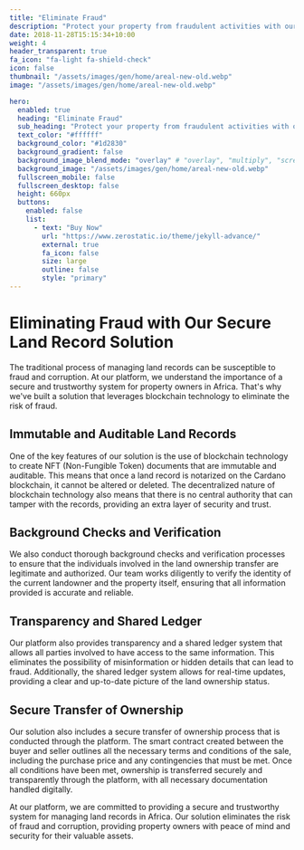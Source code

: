 ```yaml
---
title: "Eliminate Fraud"
description: "Protect your property from fraudulent activities with our solution"
date: 2018-11-28T15:15:34+10:00
weight: 4
header_transparent: true
fa_icon: "fa-light fa-shield-check"
icon: false
thumbnail: "/assets/images/gen/home/areal-new-old.webp"
image: "/assets/images/gen/home/areal-new-old.webp"

hero:
  enabled: true
  heading: "Eliminate Fraud"
  sub_heading: "Protect your property from fraudulent activities with our solution"
  text_color: "#ffffff"
  background_color: "#1d2830"
  background_gradient: false
  background_image_blend_mode: "overlay" # "overlay", "multiply", "screen"
  background_image: "/assets/images/gen/home/areal-new-old.webp"
  fullscreen_mobile: false
  fullscreen_desktop: false
  height: 660px
  buttons:
    enabled: false
    list:
      - text: "Buy Now"
        url: "https://www.zerostatic.io/theme/jekyll-advance/"
        external: true
        fa_icon: false
        size: large
        outline: false
        style: "primary"
---
```


# Eliminating Fraud with Our Secure Land Record Solution

The traditional process of managing land records can be susceptible to fraud and corruption. At our platform, we understand the importance of a secure and trustworthy system for property owners in Africa. That's why we've built a solution that leverages blockchain technology to eliminate the risk of fraud.

## Immutable and Auditable Land Records

One of the key features of our solution is the use of blockchain technology to create NFT (Non-Fungible Token) documents that are immutable and auditable. This means that once a land record is notarized on the Cardano blockchain, it cannot be altered or deleted. The decentralized nature of blockchain technology also means that there is no central authority that can tamper with the records, providing an extra layer of security and trust.

## Background Checks and Verification

We also conduct thorough background checks and verification processes to ensure that the individuals involved in the land ownership transfer are legitimate and authorized. Our team works diligently to verify the identity of the current landowner and the property itself, ensuring that all information provided is accurate and reliable.

## Transparency and Shared Ledger

Our platform also provides transparency and a shared ledger system that allows all parties involved to have access to the same information. This eliminates the possibility of misinformation or hidden details that can lead to fraud. Additionally, the shared ledger system allows for real-time updates, providing a clear and up-to-date picture of the land ownership status.

## Secure Transfer of Ownership

Our solution also includes a secure transfer of ownership process that is conducted through the platform. The smart contract created between the buyer and seller outlines all the necessary terms and conditions of the sale, including the purchase price and any contingencies that must be met. Once all conditions have been met, ownership is transferred securely and transparently through the platform, with all necessary documentation handled digitally.

At our platform, we are committed to providing a secure and trustworthy system for managing land records in Africa. Our solution eliminates the risk of fraud and corruption, providing property owners with peace of mind and security for their valuable assets.
